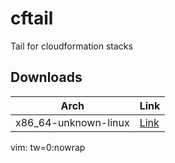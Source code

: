# cftail

Tail for cloudformation stacks

## Downloads

| Arch                 | Link                                                                                                                                   |
| -------------------- | ----------------------------------------------------------------------------------------                                               |
| x86_64-unknown-linux | [Link](https://gitlab.com/srwalker101/cftail/-/jobs/artifacts/main/raw/target/x86_64-unknown-linux-gnu/release/cftail?job=build_linux) |

vim: tw=0:nowrap
